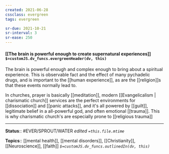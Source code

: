 ```yaml
---
created: 2021-06-28
cssclass: evergreen
tags: evergreen

sr-due: 2021-10-21
sr-interval: 3
sr-ease: 250
---
```


#### [[The brain is powerful enough to create supernatural experiences]] `$=customJS.dv_funcs.evergreenHeader(dv, this)`

The brain is powerful enough and complex enough to bring about a spiritual experience. This is observable fact and the effect of many pychadelic drugs, and is important to the [[human experience]], as are the [[religion]]s that these events normally lead to.

In churches, prayer is basically [[meditation]], modern [[Evangelicalism | charismatic church]] services are the perfect environments for [[dissociation]] and [[panic attacks]], and it's all powered by [[guilt]], legitimate belief in a all-powerful god, and often emotional [[trauma]]. This is why charismatic church's are especially prone to [[religious trauma]]

---

**Status**:: #EVER/SPROUT/WATER 
*edited `=this.file.mtime`*


**Topics**:: [[mental health]], [[mental disorders]], [[Christianity]], [[Neuroscience]], [[faith]]
*`$=customJS.dv_funcs.outlinedIn(dv, this)`*

